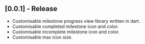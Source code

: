 ## [0.0.1] - Release 

* Customisable milestone progress view library written in dart. 
* Customisable completed milestone icon and color. 
* Customisable incomplete milestone icon and color. 
* Customisable max icon size. 
